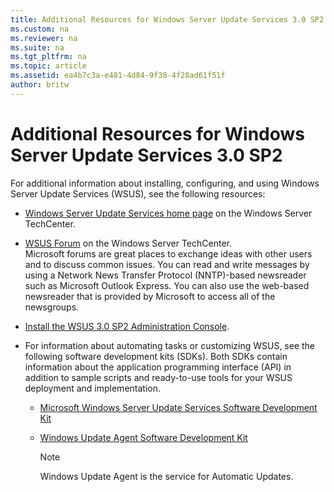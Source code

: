 ```yaml
---
title: Additional Resources for Windows Server Update Services 3.0 SP2
ms.custom: na
ms.reviewer: na
ms.suite: na
ms.tgt_pltfrm: na
ms.topic: article
ms.assetid: ea4b7c3a-e481-4d84-9f38-4f28ad61f51f
author: britw
---
```

# Additional Resources for Windows Server Update Services 3.0 SP2
For additional information about installing, configuring, and using Windows Server Update Services \(WSUS\), see the following resources:  
  
-   [Windows Server Update Services home page](http://go.microsoft.com/fwlink/?LinkID=148066) on the Windows Server TechCenter.  
  
-   [WSUS Forum](http://go.microsoft.com/fwlink/?LinkId=209202) on the Windows Server TechCenter.   
    Microsoft forums are great places to exchange ideas with other users and to discuss common issues. You can read and write messages by using a Network News Transfer Protocol \(NNTP\)\-based newsreader such as Microsoft Outlook Express. You can also use the web\-based newsreader that is provided by Microsoft to access all of the newsgroups.  
  
-   [Install the WSUS 3.0 SP2 Administration Console](http://go.microsoft.com/fwlink/?LinkId=209206).  
  
-   For information about automating tasks or customizing WSUS, see the following software development kits \(SDKs\). Both SDKs contain information about the application programming interface \(API\) in addition to sample scripts and ready\-to\-use tools for your WSUS deployment and implementation.  
  
    -   [Microsoft Windows Server Update Services Software Development Kit](http://go.microsoft.com/fwlink/?LinkID=43099)  
  
    -   [Windows Update Agent Software Development Kit](http://go.microsoft.com/fwlink/?LinkID=43101)  
  
        > [!NOTE]  
        > Windows Update Agent is the service for Automatic Updates.  
  
